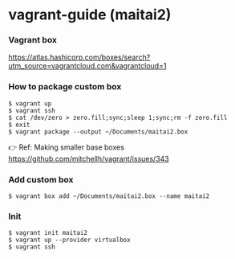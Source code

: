 # vagrant-guide (maitai2)

### Vagrant box

https://atlas.hashicorp.com/boxes/search?utm_source=vagrantcloud.com&vagrantcloud=1

### How to package custom box
```
$ vagrant up
$ vagrant ssh
$ cat /dev/zero > zero.fill;sync;sleep 1;sync;rm -f zero.fill
$ exit
$ vagrant package --output ~/Documents/maitai2.box
```

:point_right: Ref: Making smaller base boxes
https://github.com/mitchellh/vagrant/issues/343

### Add custom box 
```
$ vagrant box add ~/Documents/maitai2.box --name maitai2
```

### Init 
```
$ vagrant init maitai2
$ vagrant up --provider virtualbox
$ vagrant ssh
```
